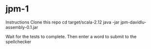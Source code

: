 # jpm-1

Instructions
Clone this repo
cd target/scala-2.12
java -jar jpm-davidlu-assembly-0.1.jar

Wait for the tests to complete.
Then enter a word to submit to the spellchecker
